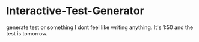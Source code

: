 # Interactive-Test-Generator
generate test or something
I dont feel like writing anything. It's 1:50 and the test is tomorrow.
